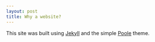 ```yaml
---
layout: post
title: Why a website?
---
```


This site was built using [Jekyll](http://jekyllrb.com) and the simple [Poole](http://getpoole.com/) theme.

